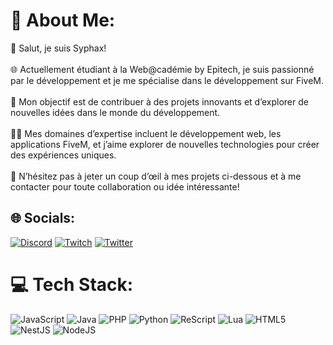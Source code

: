 # 💫 About Me:
👋 Salut, je suis Syphax!<br><br>🌐 Actuellement étudiant à la Web@cadémie by Epitech, je suis passionné par le développement et je me spécialise dans le développement sur FiveM.<br><br>🚀 Mon objectif est de contribuer à des projets innovants et d’explorer de nouvelles idées dans le monde du développement.<br><br>👨‍💻 Mes domaines d’expertise incluent le développement web, les applications FiveM, et j’aime explorer de nouvelles technologies pour créer des expériences uniques.<br><br>🔗 N’hésitez pas à jeter un coup d’œil à mes projets ci-dessous et à me contacter pour toute collaboration ou idée intéressante!


## 🌐 Socials:
[![Discord](https://img.shields.io/badge/Discord-%237289DA.svg?logo=discord&logoColor=white)](https://discord.gg/https://discord.gg/CPVdXJ6ara) [![Twitch](https://img.shields.io/badge/Twitch-%239146FF.svg?logo=Twitch&logoColor=white)](https://twitch.tv/https://www.twitch.tv/syfoux_) [![Twitter](https://img.shields.io/badge/Twitter-%231DA1F2.svg?logo=Twitter&logoColor=white)](https://twitter.com/https://twitter.com/SyFouX) 

# 💻 Tech Stack:
 ![JavaScript](https://img.shields.io/badge/javascript-%23323330.svg?style=for-the-badge&logo=javascript&logoColor=%23F7DF1E) ![Java](https://img.shields.io/badge/java-%23ED8B00.svg?style=for-the-badge&logo=openjdk&logoColor=white) ![PHP](https://img.shields.io/badge/php-%23777BB4.svg?style=for-the-badge&logo=php&logoColor=white) ![Python](https://img.shields.io/badge/python-3670A0?style=for-the-badge&logo=python&logoColor=ffdd54) ![ReScript](https://img.shields.io/badge/rescript-%2314162c?style=for-the-badge&logo=rescript&logoColor=e34c4c) ![Lua](https://img.shields.io/badge/lua-%232C2D72.svg?style=for-the-badge&logo=lua&logoColor=white) ![HTML5](https://img.shields.io/badge/html5-%23E34F26.svg?style=for-the-badge&logo=html5&logoColor=white) ![NestJS](https://img.shields.io/badge/nestjs-%23E0234E.svg?style=for-the-badge&logo=nestjs&logoColor=white) ![NodeJS](https://img.shields.io/badge/node.js-6DA55F?style=for-the-badge&logo=node.js&logoColor=white)


<!-- Proudly created with GPRM ( https://gprm.itsvg.in ) -->
